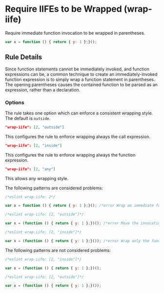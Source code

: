 # Require IIFEs to be Wrapped (wrap-iife)

Require immediate function invocation to be wrapped in parentheses.

```js
var x = function () { return { y: 1 };}();
```

## Rule Details

Since function statements cannot be immediately invoked, and function expressions can be, a common technique to create an immediately-invoked function expression is to simply wrap a function statement in parentheses. The opening parentheses causes the contained function to be parsed as an expression, rather than a declaration.

### Options

The rule takes one option which can enforce a consistent wrapping style. The default is `outside`.

```json
"wrap-iife": [2, "outside"]
```

This configures the rule to enforce wrapping always the call expression.

```json
"wrap-iife": [2, "inside"]
```

This configures the rule to enforce wrapping always the function expression.

```json
"wrap-iife": [2, "any"]
```

This allows any wrapping style.

The following patterns are considered problems:

```js
/*eslint wrap-iife: 2*/

var x = function () { return { y: 1 };}(); /*error Wrap an immediate function invocation in parentheses.*/
```

```js
/*eslint wrap-iife: [2, "outside"]*/

var x = (function () { return { y: 1 };})(); /*error Move the invocation into the parens that contain the function.*/
```

```js
/*eslint wrap-iife: [2, "inside"]*/

var x = (function () { return { y: 1 };}()); /*error Wrap only the function expression in parens.*/
```

The following patterns are not considered problems:

```js
/*eslint wrap-iife: [2, "inside"]*/

var x = (function () { return { y: 1 };})();
```

```js
/*eslint wrap-iife: [2, "outside"]*/

var x = (function () { return { y: 1 };}());
```
